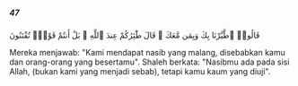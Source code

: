 ##### 47

<span class="ayah">قَالُوا۟ ٱطَّيَّرْنَا بِكَ وَبِمَن مَّعَكَ ۚ قَالَ طَٰٓئِرُكُمْ عِندَ ٱللَّهِ ۖ بَلْ أَنتُمْ قَوْمٌۭ تُفْتَنُونَ</span>

<span class="ayah_translation">Mereka menjawab: "Kami mendapat nasib yang malang, disebabkan kamu dan orang-orang yang besertamu". Shaleh berkata: "Nasibmu ada pada sisi Allah, (bukan kami yang menjadi sebab), tetapi kamu kaum yang diuji".</span>
